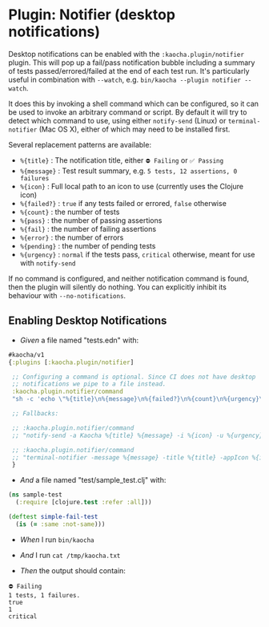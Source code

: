 <!-- This document is generated based on a corresponding .feature file, do not edit directly -->

# Plugin: Notifier (desktop notifications)

Desktop notifications can be enabled with the `:kaocha.plugin/notifier`
plugin. This will pop up a fail/pass notification bubble including a summary
of tests passed/errored/failed at the end of each test run. It's particularly
useful in combination with `--watch`, e.g. `bin/kaocha --plugin notifier
--watch`.

It does this by invoking a shell command which can be configured, so it can be
used to invoke an arbitrary command or script. By default it will try to
detect which command to use, using either `notify-send` (Linux) or
`terminal-notifier` (Mac OS X), either of which may need to be installed
first.

Several replacement patterns are available:

- `%{title}` : The notification title, either `⛔️ Failing` or `✅ Passing`
- `%{message}` : Test result summary, e.g. `5 tests, 12 assertions, 0 failures`
- `%{icon}` : Full local path to an icon to use (currently uses the Clojure icon)
- `%{failed?}` : `true` if any tests failed or errored, `false` otherwise
- `%{count}` : the number of tests
- `%{pass}` : the number of passing assertions
- `%{fail}` : the number of failing assertions
- `%{error}` : the number of errors
- `%{pending}` : the number of pending tests
- `%{urgency}` : `normal` if the tests pass, `critical` otherwise, meant for use with `notify-send`

If no command is configured, and neither notification command is found, then
the plugin will silently do nothing. You can explicitly inhibit its behaviour
with `--no-notifications`.

## Enabling Desktop Notifications

- <em>Given </em> a file named "tests.edn" with:

``` clojure
#kaocha/v1
{:plugins [:kaocha.plugin/notifier]

 ;; Configuring a command is optional. Since CI does not have desktop
 ;; notifications we pipe to a file instead.
 :kaocha.plugin.notifier/command
 "sh -c 'echo \"%{title}\n%{message}\n%{failed?}\n%{count}\n%{urgency}\" > /tmp/kaocha.txt'"

 ;; Fallbacks:

 ;; :kaocha.plugin.notifier/command
 ;; "notify-send -a Kaocha %{title} %{message} -i %{icon} -u %{urgency}"

 ;; :kaocha.plugin.notifier/command
 ;; "terminal-notifier -message %{message} -title %{title} -appIcon %{icon}"
 }
```


- <em>And </em> a file named "test/sample_test.clj" with:

``` clojure
(ns sample-test
  (:require [clojure.test :refer :all]))

(deftest simple-fail-test
  (is (= :same :not-same)))
```


- <em>When </em> I run `bin/kaocha`

- <em>And </em> I run `cat /tmp/kaocha.txt`

- <em>Then </em> the output should contain:

``` nil
⛔️ Failing
1 tests, 1 failures.
true
1
critical
```



